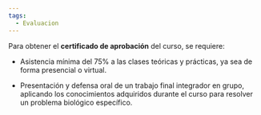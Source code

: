 ```yaml
---
tags:
  - Evaluacion
---
```


Para obtener el **certificado de aprobación** del curso, se requiere:

- Asistencia mínima del 75% a las clases teóricas y prácticas, ya sea de forma presencial o virtual.

- Presentación y defensa oral de un trabajo final integrador en grupo, aplicando los conocimientos adquiridos durante el curso para resolver un problema biológico específico.
